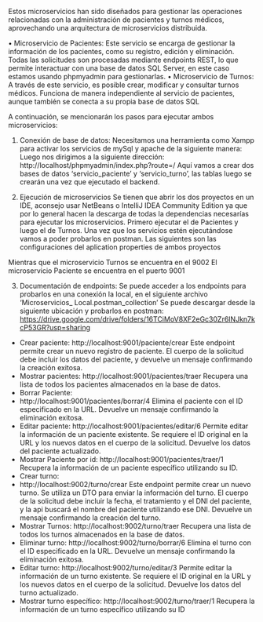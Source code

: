 <!DOCTYPE html>
<html lang="es">
<head>
  <meta charset="UTF-8">
  <meta name="viewport" content="width=device-width, initial-scale=1.0">
  <style>
    h1 {
      font-size: 3em;
      color: #4CAF50; /* Cambia el color */
      text-align: center;
      text-transform: uppercase; /* Texto en mayúsculas */
      letter-spacing: 2px; /* Espaciado entre letras */
      margin-top: 50px;
      margin-bottom: 20px;
      font-family: 'Arial', sans-serif;
    }
  </style>
  <title>Microservicios de Pacientes y Turnos</title>
</head>
<body>

Estos microservicios han sido diseñados para gestionar las operaciones relacionadas con la 
administración de pacientes y turnos médicos, aprovechando una arquitectura de microservicios 
distribuida. 

• Microservicio de Pacientes: Este servicio se encarga de gestionar la información de los 
pacientes, como su registro, edición y eliminación. Todas las solicitudes son procesadas 
mediante endpoints REST, lo que permite interactuar con una base de datos SQL Server, en 
este caso estamos usando phpmyadmin para gestionarlas.
• Microservicio de Turnos: A través de este servicio, es posible crear, modificar y consultar 
turnos médicos. Funciona de manera independiente al servicio de pacientes, aunque también 
se conecta a su propia base de datos SQL 

A continuación, se mencionarán los pasos para ejecutar ambos microservicios:

1. Conexión de base de datos:
Necesitamos una herramienta como Xampp para activar los servicios de mySql y 
apache de la siguiente manera:
Luego nos dirigimos a la siguiente dirección:
http://localhost/phpmyadmin/index.php?route=/
Aquí vamos a crear dos bases de datos ‘servicio_paciente’ y ‘servicio_turno’, las tablas luego se crearán
una vez que ejecutado el backend.

2. Ejecución de microservicios
Se tienen que abrir los dos proyectos en un IDE, aconsejo usar NetBeans o IntelliJ IDEA 
Community Edition ya que por lo general hacen la descarga de todas la dependencias 
necesarías para ejecutar los microservicios. Primero ejecutar el de Pacientes y luego el de 
Turnos. Una vez que los servicios estén ejecutándose vamos a poder probarlos en postman.
Las siguientes son las configuraciones del aplication properties de ambos proyectos

Mientras que el microservicio Turnos se encuentra en el 9002
El microservicio Paciente se encuentra en el puerto 9001

3. Documentación de endpoints:
Se puede acceder a los endpoints para probarlos en una conexión la local, en el siguiente archivo 
‘Microservicios_ Local.postman_collection’ Se puede descargar desde la siguiente ubicación y probarlos 
en postman:
https://drive.google.com/drive/folders/16TCiMoV8XF2eGc30Zr6INJkn7kcP53GR?usp=sharing
- Crear paciente: 
http://localhost:9001/paciente/crear
Este endpoint permite crear un nuevo registro de paciente. El cuerpo de la solicitud debe incluir 
los datos del paciente, y devuelve un mensaje confirmando la creación exitosa.
- Mostrar pacientes:
http://localhost:9001/pacientes/traer
Recupera una lista de todos los pacientes almacenados en la base de datos.
- Borrar Paciente:
- http://localhost:9001/pacientes/borrar/4
Elimina el paciente con el ID especificado en la URL. Devuelve un mensaje confirmando la 
eliminación exitosa.
- Editar paciente:
http://localhost:9001/pacientes/editar/6
Permite editar la información de un paciente existente. Se requiere el ID original en la URL y los 
nuevos datos en el cuerpo de la solicitud. Devuelve los datos del paciente actualizado.
- Mostrar Paciente por id:
http://localhost:9001/pacientes/traer/1
Recupera la información de un paciente específico utilizando su ID.
- Crear turno:
- http://localhost:9002/turno/crear
Este endpoint permite crear un nuevo turno. Se utiliza un DTO para enviar la información del 
turno. El cuerpo de la solicitud debe incluir la fecha, el tratamiento y el DNI del paciente, y la 
api buscará el nombre del paciente utilizando ese DNI. Devuelve un mensaje confirmando la 
creación del turno.
- Mostrar Turnos:
http://localhost:9002/turno/traer
Recupera una lista de todos los turnos almacenados en la base de datos.
- Eliminar turno:
http://localhost:9002/turno/borrar/6
Elimina el turno con el ID especificado en la URL. Devuelve un mensaje confirmando la 
eliminación exitosa.
- Editar turno:
http://localhost:9002/turno/editar/3
Permite editar la información de un turno existente. Se requiere el ID original en la URL y los 
nuevos datos en el cuerpo de la solicitud. Devuelve los datos del turno actualizado.
- Mostrar turno específico:
http://localhost:9002/turno/traer/1
Recupera la información de un turno específico utilizando su ID
